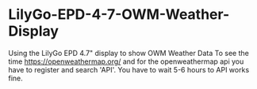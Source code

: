 # LilyGo-EPD-4-7-OWM-Weather-Display
Using the LilyGo EPD 4.7" display to show OWM Weather Data
To see the time https://openweathermap.org/ and for the openweathermap api you have to register and search 'API'.
You have to wait 5-6 hours to API works fine. 

